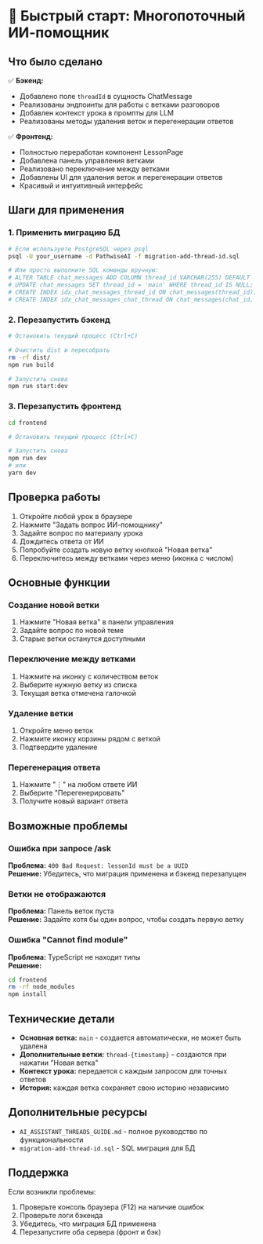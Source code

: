 # 🚀 Быстрый старт: Многопоточный ИИ-помощник

## Что было сделано

✅ **Бэкенд:**

- Добавлено поле `threadId` в сущность ChatMessage
- Реализованы эндпоинты для работы с ветками разговоров
- Добавлен контекст урока в промпты для LLM
- Реализованы методы удаления веток и перегенерации ответов

✅ **Фронтенд:**

- Полностью переработан компонент LessonPage
- Добавлена панель управления ветками
- Реализовано переключение между ветками
- Добавлены UI для удаления веток и перегенерации ответов
- Красивый и интуитивный интерфейс

## Шаги для применения

### 1. Применить миграцию БД

```bash
# Если используете PostgreSQL через psql
psql -U your_username -d PathwiseAI -f migration-add-thread-id.sql

# Или просто выполните SQL команды вручную:
# ALTER TABLE chat_messages ADD COLUMN thread_id VARCHAR(255) DEFAULT 'main';
# UPDATE chat_messages SET thread_id = 'main' WHERE thread_id IS NULL;
# CREATE INDEX idx_chat_messages_thread_id ON chat_messages(thread_id);
# CREATE INDEX idx_chat_messages_chat_thread ON chat_messages(chat_id, thread_id);
```

### 2. Перезапустить бэкенд

```bash
# Остановить текущий процесс (Ctrl+C)

# Очистить dist и пересобрать
rm -rf dist/
npm run build

# Запустить снова
npm run start:dev
```

### 3. Перезапустить фронтенд

```bash
cd frontend

# Остановить текущий процесс (Ctrl+C)

# Запустить снова
npm run dev
# или
yarn dev
```

## Проверка работы

1. Откройте любой урок в браузере
2. Нажмите "Задать вопрос ИИ-помощнику"
3. Задайте вопрос по материалу урока
4. Дождитесь ответа от ИИ
5. Попробуйте создать новую ветку кнопкой "Новая ветка"
6. Переключитесь между ветками через меню (иконка с числом)

## Основные функции

### Создание новой ветки

1. Нажмите "Новая ветка" в панели управления
2. Задайте вопрос по новой теме
3. Старые ветки останутся доступными

### Переключение между ветками

1. Нажмите на иконку с количеством веток
2. Выберите нужную ветку из списка
3. Текущая ветка отмечена галочкой

### Удаление ветки

1. Откройте меню веток
2. Нажмите иконку корзины рядом с веткой
3. Подтвердите удаление

### Перегенерация ответа

1. Нажмите "⋮" на любом ответе ИИ
2. Выберите "Перегенерировать"
3. Получите новый вариант ответа

## Возможные проблемы

### Ошибка при запросе /ask

**Проблема:** `400 Bad Request: lessonId must be a UUID`  
**Решение:** Убедитесь, что миграция применена и бэкенд перезапущен

### Ветки не отображаются

**Проблема:** Панель веток пуста  
**Решение:** Задайте хотя бы один вопрос, чтобы создать первую ветку

### Ошибка "Cannot find module"

**Проблема:** TypeScript не находит типы  
**Решение:**

```bash
cd frontend
rm -rf node_modules
npm install
```

## Технические детали

- **Основная ветка:** `main` - создается автоматически, не может быть удалена
- **Дополнительные ветки:** `thread-{timestamp}` - создаются при нажатии "Новая ветка"
- **Контекст урока:** передается с каждым запросом для точных ответов
- **История:** каждая ветка сохраняет свою историю независимо

## Дополнительные ресурсы

- `AI_ASSISTANT_THREADS_GUIDE.md` - полное руководство по функциональности
- `migration-add-thread-id.sql` - SQL миграция для БД

## Поддержка

Если возникли проблемы:

1. Проверьте консоль браузера (F12) на наличие ошибок
2. Проверьте логи бэкенда
3. Убедитесь, что миграция БД применена
4. Перезапустите оба сервера (фронт и бэк)
